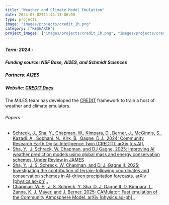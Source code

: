 ```yaml
---
title: "Weather and Climate Model Emulation"
date: 2024-05-02T11:44:13-06:00
type: projects
image: "images/projects/credit_1h.png"
category: ["RESEARCH"]
project_images: ["images/projects/credit_1h.png", "images/projects/credit_overview.png"]
---
```


##### Term: 2024 - 
##### Funding source: NSF Base, AI2ES, and Schmidt Sciences
##### Partners: AI2ES 
##### Website: [CREDIT Docs](https://miles-credit.readthedocs.io/en/latest/)

The MILES team has developed the [CREDIT](https://github.com/NCAR/miles-credit) framework to train a host of weather and climate emulators. 

###### Papers
* [Schreck, J., Sha, Y., Chapman, W., Kimpara, D., Berner, J., McGinnis, S., Kazadi, A., Sobhani, N., Kirk, B., Gagne, D.J., 2024: Community Research Earth Digital Intelligence Twin (CREDIT). arXiv [cs.AI].](https://arxiv.org/abs/2411.07814)
* [Sha, Y., J. Schreck, W. Chapman, and DJ Gagne, 2025: Improving AI weather prediction models using global mass and energy conservation schemes, Under Review in JAMES](https://arxiv.org/abs/2501.05648)
* [Sha, Y., J. S. Schreck, W. Chapman, and D. J. Gagne II, 2025: Investigating the contribution of terrain-following coordinates and conservation schemes in AI-driven precipitation forecasts. arXiv [physics.ao-ph],.](https://arxiv.org/abs/2503.00332)
* [Chapman, W. E., J. S. Schreck, Y. Sha, D. J. Gagne II, D. Kimpara, L. Zanna, K. J. Mayer, and J. Berner, 2025: CAMulator: Fast emulation of the Community Atmosphere Model. arXiv [physics.ao-ph],.](https://arxiv.org/abs/2504.06007)

